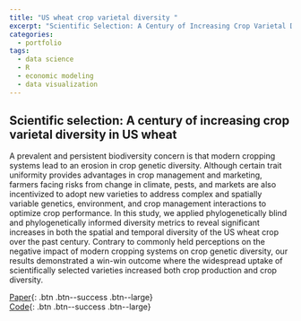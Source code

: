 ```yaml
---
title: "US wheat crop varietal diversity "
excerpt: "Scientific Selection: A Century of Increasing Crop Varietal Diversity in U.S. Wheat"
categories:
  - portfolio
tags:
  - data science
  - R
  - economic modeling
  - data visualization
---
```


## Scientific selection: A century of increasing crop varietal diversity in US wheat 
A prevalent and persistent biodiversity concern is that modern cropping systems lead to an erosion in crop genetic diversity. Although certain trait uniformity provides advantages in crop management and marketing, farmers facing risks from change in climate, pests, and markets are also incentivized to adopt new varieties to address complex and spatially variable genetics, environment, and crop management interactions to optimize crop performance. In this study, we applied phylogenetically blind and phylogenetically informed diversity metrics to reveal significant increases in both the spatial and temporal diversity of the US wheat crop over the past century. Contrary to commonly held perceptions on the negative impact of modern cropping systems on crop genetic diversity, our results demonstrated a win-win outcome where the widespread uptake of scientifically selected varieties increased both crop production and crop diversity.  

[Paper](https://www.pnas.org/doi/full/10.1073/pnas.2210773119){: .btn .btn--success .btn--large}  
[Code](https://github.com/y-chai/US-Wheat-Diversity){: .btn .btn--success .btn--large}

